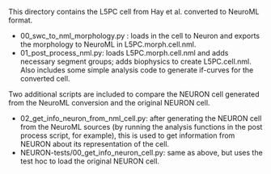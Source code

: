This directory contains the L5PC cell from Hay et al. converted to NeuroML format.

- 00_swc_to_nml_morphology.py : loads in the cell to Neuron and exports the morphology to NeuroML in L5PC.morph.cell.nml.
- 01_post_process_nml.py: loads L5PC.morph.cell.nml and adds necessary segment groups; adds biophysics to create L5PC.cell.nml. Also includes some simple analysis code to generate if-curves for the converted cell.

Two additional scripts are included to compare the NEURON cell generated from the NeuroML conversion and the original NEURON cell.

- 02_get_info_neuron_from_nml_cell.py: after generating the NEURON cell from the NeuroML sources (by running the analysis functions in the post process script, for example), this is used to get information from NEURON about its representation of the cell.
- NEURON-tests/00_get_info_neuron_cell.py: same as above, but uses the test hoc to load the original NEURON cell.

